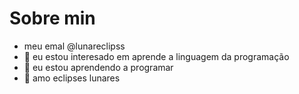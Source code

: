 # Sobre min

- meu emal @lunareclipss
- 👀 eu estou interesado em aprende a linguagem da programação
- 🌱 eu estou aprendendo a programar
- 💞️ amo eclipses lunares


<!---
lunareclipss/lunareclipss is a ✨ special ✨ repository because its `README.md` (this file) appears on your GitHub profile.
You can click the Preview link to take a look at your changes.
--->
